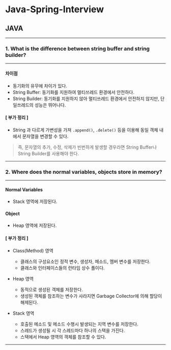 # Java-Spring-Interview

## JAVA

---
### 1. What is the difference between string buffer and string builder?
---
#### 차이점
- 동기화의 유무에 차이가 있다.
- String Buffer: 동기화를 지원하여 멀티쓰레드 환경에서 안전하다.
- String Builder: 동기화를 지원하지 않아 멀티쓰레드 환경에서 안전하지 않지만, 단일쓰레드의 성능은 뛰어나다.

#### [ 부가 정리 ]
- String 과 다르게 가변성을 가져 `.append()`, `.delete()` 등을 이용해 동일 객체 내에서 문자열을 변경할 수 있다.   
> 즉, 문자열의 추가, 수정, 삭제가 빈번하게 발생할 경우라면 String Buffer나 String Builder를 사용해야 한다.

---
### 2. Where does the normal variables, objects store in memory?
---
#### Normal Variables
- Stack 영역에 저장된다.
#### Object
- Heap 영역에 저장된다.

#### [ 부가 정리 ]
- Class(Method) 영역
  - 클래스의 구성요소인 정적 변수, 생성자, 메소드, 멤버 변수를 저장한다.
  - 클래스와 인터페이스들의 런타임 상수 풀이다.
   
   
- Heap 영역
  - 동적으로 생성된 객체를 저장한다.
  - 생성된 객체를 참조하는 변수가 사라지면 Garbage Collector에 의해 할당이 해제된다.
  
- Stack 영역
  - 호출된 메소드 및 메소드 수행시 발생되는 지역 변수를 저장한다.
  - 스레드가 생성될 시 각 스레드마다 하나의 스택을 가진다.
  - 스택에서 Heap 영역의 객체를 참조할 수 있다.
---
